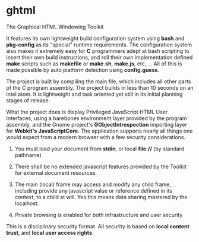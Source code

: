ghtml
=====

The Graphical HTML Windowing Toolkit

It features its own lightweight build configuration system using **bash** and **pkg-config** as 
its "special" runtime requirements. The configuration system also makes it extremely 
easy for **C** programmers adept at bash scripting to insert their own build instructions, 
and roll their own implementation defined **make** scripts such as **makefile** or **make.sh**, 
**make.js**, etc, ... All of this is made possible by auto platform detection using 
**config.guess**.

The project is built by compiling the main file, which includes all other parts of the 
C program assembly. The project builds in less than 10 seconds on an intel atom. It is 
lightweight and task oriented yet still in its initial planning stages of release.

What the project does is display Privileged JavaScript HTML User Interfaces, using a 
barebones environment layer provided by the program assembly, and the Gnome project's 
**GObjectIntrospection** importing layer for **Webkit's** **JavaScriptCore**. The application 
supports nearly all things one would expect from a modern browser with a few security 
considerations.

 1. You must load your document from **stdin**, or local **file://** (by standard pathname)

 2. There shall be no extended javascript features provided by the Toolkit for external
     document resources.

 3. The main (local) frame may access and modify any child frame, including provide any
     javascript value or reference defined in its context, to a child at will. Yes this
     means data sharing mastered by the localhost.

 4. Private browsing is enabled for both infrastructure and user security

This is a disciplinary security format. All security is based on **local content trust**,
and **local user access rights**.
